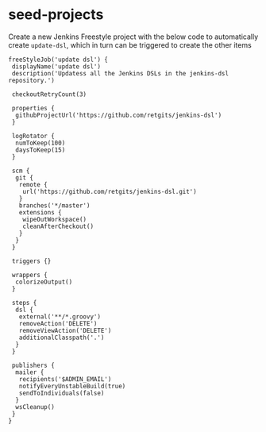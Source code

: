 # seed-projects
Create a new Jenkins Freestyle project with the below code to automatically create `update-dsl`, which in turn can be triggered to create the other items

```
freeStyleJob('update dsl') {
 displayName('update dsl')
 description('Updatess all the Jenkins DSLs in the jenkins-dsl repository.')

 checkoutRetryCount(3)

 properties {
  githubProjectUrl('https://github.com/retgits/jenkins-dsl')
 }

 logRotator {
  numToKeep(100)
  daysToKeep(15)
 }

 scm {
  git {
   remote {
    url('https://github.com/retgits/jenkins-dsl.git')
   }
   branches('*/master')
   extensions {
    wipeOutWorkspace()
    cleanAfterCheckout()
   }
  }
 }

 triggers {}

 wrappers {
  colorizeOutput()
 }

 steps {
  dsl {
   external('**/*.groovy')
   removeAction('DELETE')
   removeViewAction('DELETE')
   additionalClasspath('.')
  }
 }

 publishers {
  mailer {
   recipients('$ADMIN_EMAIL')
   notifyEveryUnstableBuild(true)
   sendToIndividuals(false)
  }
  wsCleanup()
 }
}
```